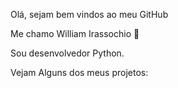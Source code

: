 Olá, sejam bem vindos ao meu GitHub

Me chamo William Irassochio 🌊

Sou desenvolvedor Python.

Vejam Alguns dos meus projetos:
